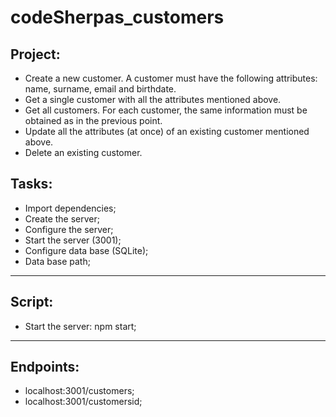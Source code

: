 # codeSherpas_customers

## Project:

- Create a new customer. A customer must have the following attributes: name, surname, email and birthdate.
- Get a single customer with all the attributes mentioned above.
- Get all customers. For each customer, the same information must be obtained as in the previous point.
- Update all the attributes (at once) of an existing customer mentioned above.
- Delete an existing customer.

## Tasks:

- Import dependencies;
- Create the server;
- Configure the server;
- Start the server (3001);
- Configure data base (SQLite);
- Data base path;

---

## Script:

- Start the server: npm start;

---

## Endpoints:

- localhost:3001/customers;
- localhost:3001/customersid;
